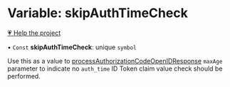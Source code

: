 # Variable: skipAuthTimeCheck

[💗 Help the project](https://github.com/sponsors/panva)

• `Const` **skipAuthTimeCheck**: unique `symbol`

Use this as a value to [processAuthorizationCodeOpenIDResponse](../functions/processAuthorizationCodeOpenIDResponse.md) `maxAge` parameter to
indicate no `auth_time` ID Token claim value check should be performed.
